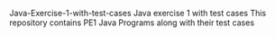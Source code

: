 Java-Exercise-1-with-test-cases
Java exercise 1 with test cases This repository contains PE1 Java Programs along with their test cases
